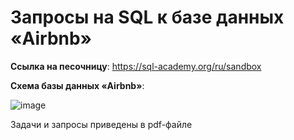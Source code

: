# Запросы на SQL к базе данных «Airbnb»


**Ссылка на песочницу**: https://sql-academy.org/ru/sandbox

**Схема базы данных «Airbnb»**:




![image](https://github.com/user-attachments/assets/ef9518b9-44e2-4b7d-94b6-0b1b5989a380)

Задачи и запросы приведены в pdf-файле

